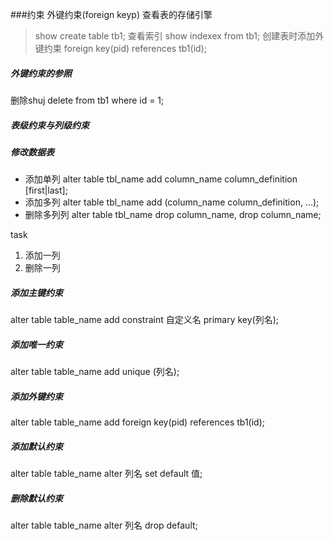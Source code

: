 
###约束
外键约束(foreign keyp)
查看表的存储引擎
> show create table tb1;
查看索引
> show indexex from tb1;
创建表时添加外键约束
> foreign key(pid) references tb1(id);

##### 外键约束的参照
删除shuj
delete from tb1 where id = 1;

##### 表级约束与列级约束
##### 修改数据表
* 添加单列
alter table tbl_name add column_name column_definition [first|last];
* 添加多列
alter table tbl_name add (column_name column_definition, ...);
* 删除多列列
alter table tbl_name drop column_name, drop column_name;

task 
1. 添加一列
2. 删除一列

##### 添加主键约束
alter table table_name add constraint 自定义名 primary key(列名);
##### 添加唯一约束
alter table table_name add unique (列名);
##### 添加外键约束
alter table table_name add foreign key(pid) references tb1(id);
##### 添加默认约束
alter table table_name alter 列名 set default 值;
##### 删除默认约束
alter table table_name alter 列名 drop default;